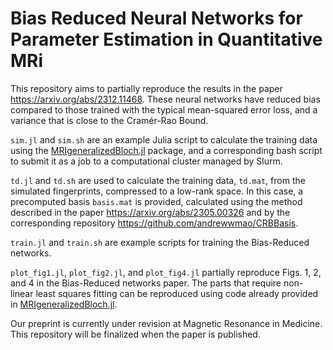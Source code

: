 # Bias Reduced Neural Networks for Parameter Estimation in Quantitative MRi
This repository aims to partially reproduce the results in the paper https://arxiv.org/abs/2312.11468. These neural networks have reduced bias compared to those trained with the typical mean-squared error loss, and a variance that is close to the Cramér-Rao Bound.

```sim.jl``` and ```sim.sh``` are an example Julia script to calculate the training data using the [MRIgeneralizedBloch.jl](https://github.com/JakobAsslaender/MRIgeneralizedBloch.jl) package, and a corresponding bash script to submit it as a job to a computational cluster managed by Slurm.

```td.jl``` and ```td.sh``` are used to calculate the training data, ```td.mat```, from the simulated fingerprints, compressed to a low-rank space. In this case, a precomputed basis ```basis.mat``` is provided, calculated using the method described in the paper https://arxiv.org/abs/2305.00326 and by the corresponding repository https://github.com/andrewwmao/CRBBasis.

```train.jl``` and ```train.sh``` are example scripts for training the Bias-Reduced networks.

```plot_fig1.jl```, ```plot_fig2.jl```, and ```plot_fig4.jl``` partially reproduce Figs. 1, 2, and 4 in the Bias-Reduced networks paper. The parts that require non-linear least squares fitting can be reproduced using code already provided in [MRIgeneralizedBloch.jl](https://github.com/JakobAsslaender/MRIgeneralizedBloch.jl).

Our preprint is currently under revision at Magnetic Resonance in Medicine. This repository will be finalized when the paper is published.
